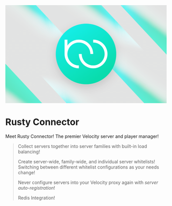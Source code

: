 ![Aelysium Wordmark Image](https://github.com/Aelysium-Group/.github/blob/main/images/logo-color-background.png?raw=true)
# Rusty Connector
Meet Rusty Connector! The premier Velocity server and player manager!

> Collect servers together into server families with built-in load balancing!
> 
> Create server-wide, family-wide, and individual server whitelists!
> Switching between different whitelist configurations as your needs change!
> 
> Never configure servers into your Velocity proxy again with *server auto-registration*!
> 
> Redis Integration!
